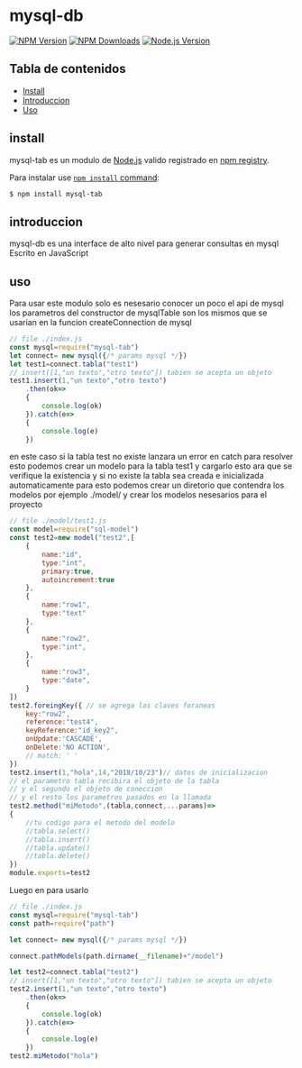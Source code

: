 # mysql-db

[![NPM Version][npm-image]][npm-url]
[![NPM Downloads][downloads-image]][downloads-url]
[![Node.js Version][node-version-image]][node-version-url]

## Tabla de contenidos

- [Install](#install)
- [Introduccion](#introduccion)
- [Uso](#uso)

## install

mysql-tab es un  modulo de [Node.js](https://nodejs.org/es/) valido registrado en [npm registry](https://www.npmjs.com/).

Para instalar use [`npm install` command](https://docs.npmjs.com/getting-started/installing-npm-packages-locally):

```sh
$ npm install mysql-tab
```
## introduccion

mysql-db es una interface de alto nivel para generar consultas en mysql
Escrito en JavaScript


## uso 

Para usar este modulo solo es nesesario conocer un poco el api de mysql
los parametros del constructor de mysqlTable son los mismos que se usarian 
en la funcion createConnection de mysql
```js
// file ./index.js
const mysql=require("mysql-tab")
let connect= new mysql({/* params mysql */})
let test1=connect.tabla("test1")
// insert([1,"un texto","otro texto"]) tabien se acepta un objeto  
test1.insert(1,"un texto","otro texto") 
    .then(ok=>
    {
        console.log(ok)
    }).catch(e=>
    {
        console.log(e)
    })
```
en este caso si la tabla test no existe lanzara un error en catch
para resolver esto podemos crear un modelo para 
la tabla test1 y cargarlo esto ara que se verifique la existencia y 
si no existe la tabla sea creada e inicializada automaticamente para esto 
podemos crear un diretorio que contendra los modelos por ejemplo ./model/
y crear los modelos nesesarios para el proyecto 
```js
// file ./model/test1.js 
const model=require("sql-model")
const test2=new model("test2",[
    {
        name:"id",
        type:"int",
        primary:true,
        autoincrement:true
    },
    {
        name:"row1",
        type:"text"
    },
    {
        name:"row2",
        type:"int",
    },
    {
        name:"row3",
        type:"date",
    }
])
test2.foreingKey({ // se agrega las claves foraneas 
    key:"row2",
    reference:"test4",
    keyReference:"id_key2",
    onUpdate:'CASCADE',
    onDelete:'NO ACTION',
    // match: ' '
})
test2.insert(1,"hola",14,"2018/10/23")// datos de inicializacion 
// el parametro tabla recibira el objeto de la tabla 
// y el segundo el objeto de coneccion
// y el resto los parametros pasados en la llamada
test2.method("miMetodo",(tabla,connect,...params)=>
{
    //tu codigo para el metodo del modelo 
    //tabla.select()
    //tabla.insert()
    //tabla.update()
    //tabla.delete()
})
module.exports=test2
```
Luego en para usarlo 
```js
// file ./index.js
const mysql=require("mysql-tab")
const path=require("path")

let connect= new mysql({/* params mysql */})

connect.pathModels(path.dirname(__filename)+"/model")

let test2=connect.tabla("test2")
// insert([1,"un texto","otro texto"]) tabien se acepta un objeto  
test2.insert(1,"un texto","otro texto") 
    .then(ok=>
    {
        console.log(ok)
    }).catch(e=>
    {
        console.log(e)
    })
test2.miMetodo("hola")
```


[npm-image]: https://img.shields.io/npm/v/mysql-tab.svg
[npm-url]: https://npmjs.org/package/mysql-tab
[node-version-image]: https://img.shields.io/node/v/mysql-tab.svg
[node-version-url]: https://nodejs.org/en/download/
[coveralls-url]: https://coveralls.io/r/mysqljs/mysql-tab?branch=master
[downloads-image]: https://img.shields.io/npm/dm/mysql-tab.svg
[downloads-url]: https://npmjs.org/package/mysql-tab
